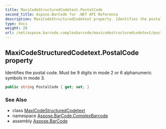 ```yaml
---
title: MaxiCodeStructuredCodetext.PostalCode
second_title: Aspose.BarCode for .NET API Reference
description: MaxiCodeStructuredCodetext property. Identifies the postal code. Must be 9 digits in mode 2 or 6 alphanumeric symbols in mode 3
type: docs
weight: 20
url: /net/aspose.barcode.complexbarcode/maxicodestructuredcodetext/postalcode/
---
```

## MaxiCodeStructuredCodetext.PostalCode property

Identifies the postal code. Must be 9 digits in mode 2 or 6 alphanumeric symbols in mode 3.

```csharp
public string PostalCode { get; set; }
```

### See Also

* class [MaxiCodeStructuredCodetext](../)
* namespace [Aspose.BarCode.ComplexBarcode](../../maxicodestructuredcodetext/)
* assembly [Aspose.BarCode](../../../)


